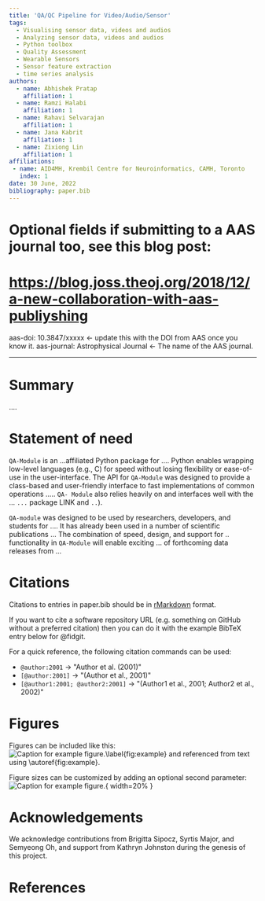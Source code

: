 ```yaml
---
title: 'QA/QC Pipeline for Video/Audio/Sensor'
tags:
  - Visualising sensor data, videos and audios
  - Analyzing sensor data, videos and audios
  - Python toolbox
  - Quality Assessment
  - Wearable Sensors
  - Sensor feature extraction
  - time series analysis
authors:
  - name: Abhishek Pratap
    affiliation: 1
  - name: Ramzi Halabi
    affiliation: 1
  - name: Rahavi Selvarajan
    affiliation: 1
  - name: Jana Kabrit
    affiliation: 1
  - name: Zixiong Lin
    affiliation: 1
affiliations:
 - name: AID4MH, Krembil Centre for Neuroinformatics, CAMH, Toronto
   index: 1
date: 30 June, 2022
bibliography: paper.bib
---
```


# Optional fields if submitting to a AAS journal too, see this blog post:

# https://blog.joss.theoj.org/2018/12/a-new-collaboration-with-aas-publiyshing

aas-doi: 10.3847/xxxxx <- update this with the DOI from AAS once you know it.
aas-journal: Astrophysical Journal <- The name of the AAS journal.

---

# Summary

....

# Statement of need

`QA-Module` is an ...affiliated Python package for .... Python
enables wrapping low-level languages (e.g., C) for speed without losing
flexibility or ease-of-use in the user-interface. The API for `QA-Module` was
designed to provide a class-based and user-friendly interface to fast implementations of common operations ..... `QA- Module` also relies heavily on and
interfaces well with the ... `...` package LINK and
`..`).

`QA-module` was designed to be used by researchers, developers, and
students for .... It has already been
used in a number of scientific publications ... The combination of speed,
design, and support for .. functionality in `QA-Module` will enable exciting
... of forthcoming data releases from ...

# Citations

Citations to entries in paper.bib should be in
[rMarkdown](http://rmarkdown.rstudio.com/authoring_bibliographies_and_citations.html)
format.

If you want to cite a software repository URL (e.g. something on GitHub without a preferred
citation) then you can do it with the example BibTeX entry below for @fidgit.

For a quick reference, the following citation commands can be used:

- `@author:2001` -> "Author et al. (2001)"
- `[@author:2001]` -> "(Author et al., 2001)"
- `[@author1:2001; @author2:2001]` -> "(Author1 et al., 2001; Author2 et al., 2002)"

# Figures

Figures can be included like this:
![Caption for example figure.\label{fig:example}](figure.png)
and referenced from text using \autoref{fig:example}.

Figure sizes can be customized by adding an optional second parameter:
![Caption for example figure.](figure.png){ width=20% }

# Acknowledgements

We acknowledge contributions from Brigitta Sipocz, Syrtis Major, and Semyeong
Oh, and support from Kathryn Johnston during the genesis of this project.

# References

